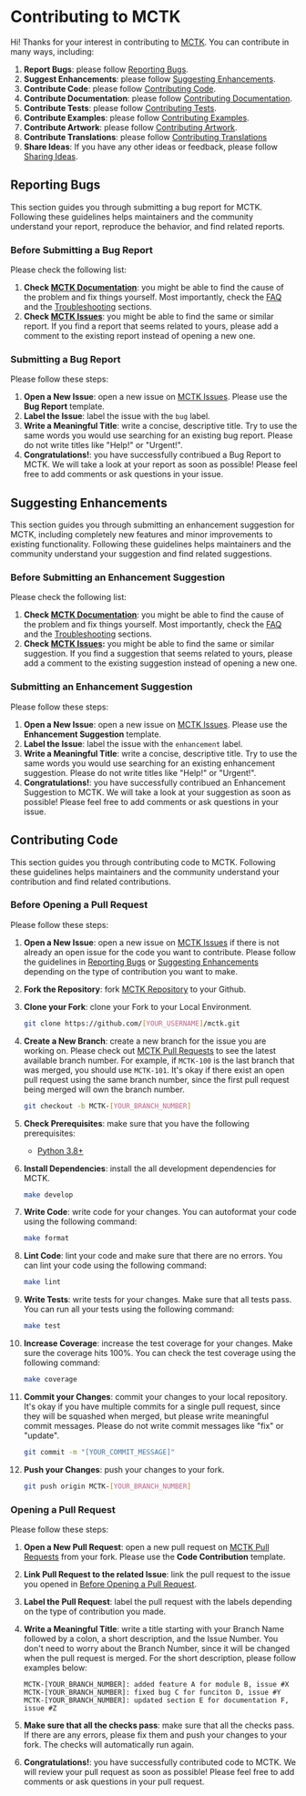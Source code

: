 # Contributing to MCTK

Hi! Thanks for your interest in contributing to [MCTK](https://github.com/marcusm117/mctk). You can contribute in many ways, including:

1. **Report Bugs**: please follow [Reporting Bugs](#reporting-bugs).
2. **Suggest Enhancements**: please follow [Suggesting Enhancements](#suggesting-enhancements).
3. **Contribute Code**: please follow [Contributing Code](#contributing-code).
4. **Contribute Documentation**: please follow [Contributing Documentation](#contributing-documentation).
5. **Contribute Tests**: please follow [Contributing Tests](#contributing-tests).
6. **Contribute Examples**: please follow [Contributing Examples](#contributing-examples).
7. **Contribute Artwork**: please follow [Contributing Artwork](#contributing-artwork).
8. **Contribute Translations**: please follow [Contributing Translations](#contributing-translations)
9. **Share Ideas**: If you have any other ideas or feedback, please follow [Sharing Ideas](#sharing-ideas).

## Reporting Bugs

This section guides you through submitting a bug report for MCTK. Following these guidelines helps maintainers and the community understand your report, reproduce the behavior, and find related reports.

### Before Submitting a Bug Report

Please check the following list:

1. **Check [MCTK Documentation](https://marcusm117.github.io/mctk/)**: you might be able to find the cause of the problem and fix things yourself. Most importantly, check the [FAQ](https://marcusm117.github.io/mctk/faq.html) and the [Troubleshooting](https://marcusm117.github.io/mctk/troubleshooting.html) sections.
2. **Check [MCTK Issues](https://github.com/marcusm117/mctk/issues)**: you might be able to find the same or similar report. If you find a report that seems related to yours, please add a comment to the existing report instead of opening a new one.
  
### Submitting a Bug Report

Please follow these steps:

1. **Open a New Issue**: open a new issue on [MCTK Issues](https://github.com/marcusm117/mctk/issues). Please use the **Bug Report** template.
2. **Label the Issue**: label the issue with the `bug` label.
3. **Write a Meaningful Title**: write a concise, descriptive title. Try to use the same words you would use searching for an existing bug report. Please do not write titles like "Help!" or "Urgent!".
4. **Congratulations!**: you have successfully contribued a Bug Report to MCTK. We will take a look at your report as soon as possible! Please feel free to add comments or ask questions in your issue.

## Suggesting Enhancements

This section guides you through submitting an enhancement suggestion for MCTK, including completely new features and minor improvements to existing functionality. Following these guidelines helps maintainers and the community understand your suggestion and find related suggestions.

### Before Submitting an Enhancement Suggestion

Please check the following list:

1. **Check [MCTK Documentation](https://marcusm117.github.io/mctk/)**: you might be able to find the cause of the problem and fix things yourself. Most importantly, check the [FAQ](https://marcusm117.github.io/mctk/faq.html) and the [Troubleshooting](https://marcusm117.github.io/mctk/troubleshooting.html) sections.
2. **Check [MCTK Issues](https://github.com/marcusm117/mctk/issues):** you might be able to find the same or similar suggestion. If you find a suggestion that seems related to yours, please add a comment to the existing suggestion instead of opening a new one.

### Submitting an Enhancement Suggestion

Please follow these steps:

1. **Open a New Issue**: open a new issue on [MCTK Issues](https://github.com/marcusm117/mctk/issues). Please use the **Enhancement Suggestion** template.
2. **Label the Issue**: label the issue with the `enhancement` label.
3. **Write a Meaningful Title**: write a concise, descriptive title. Try to use the same words you would use searching for an existing enhancement suggestion. Please do not write titles like "Help!" or "Urgent!".
4. **Congratulations!**: you have successfully contribued an Enhancement Suggestion to MCTK. We will take a look at your suggestion as soon as possible! Please feel free to add comments or ask questions in your issue.

## Contributing Code

This section guides you through contributing code to MCTK. Following these guidelines helps maintainers and the community understand your contribution and find related contributions.

### Before Opening a Pull Request

Please follow these steps:

1. **Open a New Issue**: open a new issue on [MCTK Issues](https://github.com/marcusm117/mctk/issue) if there is not already an open issue for the code you want to contribute. Please follow the guidelines in [Reporting Bugs](#reporting-bugs) or [Suggesting Enhancements](#suggesting-enhancements) depending on the type of contribution you want to make.
2. **Fork the Repository**: fork [MCTK Repository](https://github.com/marcusm117/mctk) to your Github.
3. **Clone your Fork**: clone your Fork to your Local Environment.

   ```bash
   git clone https://github.com/[YOUR_USERNAME]/mctk.git
   ```

4. **Create a New Branch**: create a new branch for the issue you are working on. Please check out [MCTK Pull Requests](https://github.com/marcusm117/mctk/pulls?q=is%3Apr+is%3Aclosed) to see the latest available branch number. For example, if `MCTK-100` is the last branch that was merged, you should use `MCTK-101`. It's okay if there exist an open pull request using the same branch number, since the first pull request being merged will own the branch number.

   ```bash
   git checkout -b MCTK-[YOUR_BRANCH_NUMBER]
   ```

5. **Check Prerequisites**: make sure that you have the following prerequisites:

   - [Python 3.8+](https://www.python.org/downloads/)

6. **Install Dependencies**: install the all development dependencies for MCTK.

   ```bash
   make develop
   ```

7. **Write Code**: write code for your changes. You can autoformat your code using the following command:

   ```bash
   make format
   ```

8. **Lint Code**: lint your code and make sure that there are no errors. You can lint your code using the following command:

   ```bash
   make lint
   ```

9. **Write Tests**: write tests for your changes. Make sure that all tests pass. You can run all your tests using the following command:

   ```bash
   make test
   ```

10. **Increase Coverage**: increase the test coverage for your changes. Make sure the coverage hits 100%. You can check the test coverage using the following command:

    ```bash
    make coverage
    ```

11. **Commit your Changes**: commit your changes to your local repository. It's okay if you have multiple commits for a single pull request, since they will be squashed when merged, but please write meaningful commit messages. Please do not write commit messages like "fix" or "update".

    ```bash
    git commit -m "[YOUR_COMMIT_MESSAGE]"
    ```

12. **Push your Changes**: push your changes to your fork.

    ```bash
    git push origin MCTK-[YOUR_BRANCH_NUMBER]
    ```

### Opening a Pull Request

Please follow these steps:

1. **Open a New Pull Request**: open a new pull request on [MCTK Pull Requests](https://github.com/marcusm117/mctk/pulls) from your fork. Please use the **Code Contribution** template.
2. **Link Pull Request to the related Issue**: link the pull request to the issue you opened in [Before Opening a Pull Request](#before-opening-a-pull-request).
3. **Label the Pull Request**: label the pull request with the labels depending on the type of contribution you made.
4. **Write a Meaningful Title**: write a title starting with your Branch Name followed by a colon, a short description, and the Issue Number. You don't need to worry about the Branch Number, since it will be changed when the pull request is merged. For the short description, please follow examples below:

   ``` text
   MCTK-[YOUR_BRANCH_NUMBER]: added feature A for module B, issue #X
   MCTK-[YOUR_BRANCH_NUMBER]: fixed bug C for funciton D, issue #Y
   MCTK-[YOUR_BRANCH_NUMBER]: updated section E for documentation F, issue #Z
   ```

5. **Make sure that all the checks pass**: make sure that all the checks pass. If there are any errors, please fix them and push your changes to your fork. The checks will automatically run again.
6. **Congratulations!**: you have successfully contributed code to MCTK. We will review your pull request as soon as possible! Please feel free to add comments or ask questions in your pull request.
